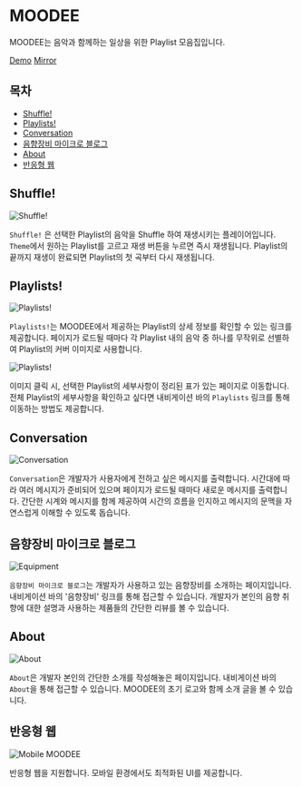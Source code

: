 # MOODEE

MOODEE는 음악과 함께하는 일상을 위한 Playlist 모음집입니다.

[Demo](https://www.radia.me/moodee/)
[Mirror](http://csweb.kyonggi.ac.kr/users/201810548/index.html)

## 목차

- [Shuffle!](#shuffle)
- [Playlists!](#playlists)
- [Conversation](#conversation)
- [음향장비 마이크로 블로그](#음향장비-마이크로-블로그)
- [About](#about)
- [반응형 웹](#반응형-웹)

## Shuffle!

![Shuffle!](sample_imgs/Shuffle!.PNG)

`Shuffle!` 은 선택한 Playlist의 음악을 Shuffle 하여 재생시키는 플레이어입니다. `Theme`에서 원하는 Playlist를 고르고 재생 버튼을 누르면 즉시 재생됩니다. Playlist의 끝까지 재생이 완료되면 Playlist의 첫 곡부터 다시 재생됩니다.

## Playlists!

![Playlists!](sample_imgs/Playlists!.PNG)

`Playlists!`는 MOODEE에서 제공하는 Playlist의 상세 정보를 확인할 수 있는 링크를 제공합니다. 페이지가 로드될 때마다 각 Playlist 내의 음악 중 하나를 무작위로 선별하여 Playlist의 커버 이미지로 사용합니다.

![Playlists!](sample_imgs/Playlist_table.PNG)

이미지 클릭 시, 선택한 Playlist의 세부사항이 정리된 표가 있는 페이지로 이동합니다. 전체 Playlist의 세부사항을 확인하고 싶다면 내비게이션 바의 `Playlists` 링크를 통해 이동하는 방법도 제공합니다.

## Conversation

![Conversation](sample_imgs/Conversation.PNG)

`Conversation`은 개발자가 사용자에게 전하고 싶은 메시지를 출력합니다. 시간대에 따라 여러 메시지가 준비되어 있으며 페이지가 로드될 때마다 새로운 메시지를 출력합니다. 간단한 시계와 메시지를 함께 제공하여 시간의 흐름을 인지하고 메시지의 문맥을 자연스럽게 이해할 수 있도록 돕습니다.

## 음향장비 마이크로 블로그

![Equipment](sample_imgs/Equipment.PNG)

`음향장비 마이크로 블로그`는 개발자가 사용하고 있는 음향장비를 소개하는 페이지입니다. 내비게이션 바의 '음향장비' 링크를 통해 접근할 수 있습니다. 개발자가 본인의 음향 취향에 대한 설명과 사용하는 제품들의 간단한 리뷰를 볼 수 있습니다.

## About

![About](sample_imgs/About.PNG)

`About`은 개발자 본인의 간단한 소개를 작성해놓은 페이지입니다. 내비게이션 바의 `About`을 통해 접근할 수 있습니다. MOODEE의 초기 로고와 함께 소개 글을 볼 수 있습니다.

## 반응형 웹

![Mobile MOODEE](sample_imgs/Mobile.PNG)

반응형 웹을 지원합니다. 모바일 환경에서도 최적화된 UI를 제공합니다.
